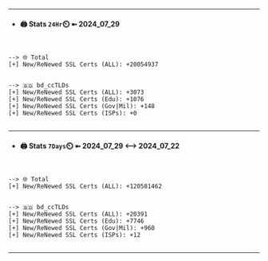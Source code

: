 

---
- #### 🖨️ **Stats** `24Hr`⏲️ ➼ 2024_07_29
```console


--> 🌐 Total
[+] New/ReNewed SSL Certs (ALL): +20054937


--> 🇧🇩 bd_ccTLDs
[+] New/ReNewed SSL Certs (ALL): +3073
[+] New/ReNewed SSL Certs (Edu): +1076
[+] New/ReNewed SSL Certs (Gov|Mil): +148
[+] New/ReNewed SSL Certs (ISPs): +0


```

---
- #### 🖨️ **Stats** `7Days`⏲️ ➼ 2024_07_29 <--> 2024_07_22
```console


--> 🌐 Total
[+] New/ReNewed SSL Certs (ALL): +120581462


--> 🇧🇩 bd_ccTLDs
[+] New/ReNewed SSL Certs (ALL): +20391
[+] New/ReNewed SSL Certs (Edu): +7746
[+] New/ReNewed SSL Certs (Gov|Mil): +960
[+] New/ReNewed SSL Certs (ISPs): +12


```

---


